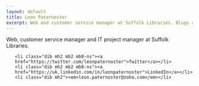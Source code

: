 ```yaml
---
layout: default
title: Leon Paternoster
excerpt: Web and customer service manager at Suffolk Libraries. Blogs about web design, code, politics, books and all sorts of other things.
---
```


<p class="tc">Web, customer service manager and IT project manager at Suffolk Libraries.</p>

<ul class="ma0 pa0 mb2 pb4 tc">

	<li class="dib mh2 mb2 mb0-ns"><a href="https://twitter.com/leonpaternoster">Twitter</a></li>
	<li class="dib mh2 mb2 mb0-ns"><a href="https://uk.linkedin.com/in/leonpaternoster">LinkedIn</a></li>
	<li class="dib mh2"><em>leon.paternoster@zoho.com</em></li>

</ul>
